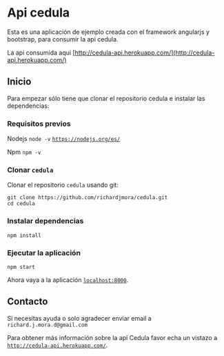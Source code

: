 # Api cedula

Esta es una aplicación de ejemplo creada con el framework angularjs y bootstrap, para consumir la api cedula.

La api consumida aqui 
[http://cedula-api.herokuapp.com/](http://cedula-api.herokuapp.com/)


## Inicio

Para empezar sólo tiene que clonar el  repositorio cedula e instalar las dependencias:

### Requisitos previos

Nodejs `node -v` [`https://nodejs.org/es/`](https://nodejs.org/es/)

Npm `npm -v`

### Clonar `cedula`

Clonar el repositorio `cedula` usando git:

```
git clone https://github.com/richardjmora/cedula.git
cd cedula
```

### Instalar dependencias

```
npm install
```

### Ejecutar la aplicación


```
npm start
```

Ahora vaya a la aplicación [`localhost:8000`](localhost:8000).


## Contacto
Si necesitas ayuda o solo agradecer enviar email a `richard.j.mora.d@gmail.com`

Para obtener más información sobre la api Cedula favor echa un vistazo a [`http://cedula-api.herokuapp.com/`](http://cedula-api.herokuapp.com/).

